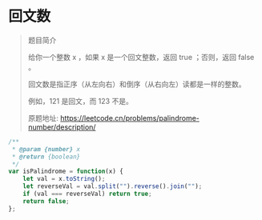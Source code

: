 # 回文数

> 题目简介  
> 
> 给你一个整数 x ，如果 x 是一个回文整数，返回 true ；否则，返回 false 。
> 
> 回文数是指正序（从左向右）和倒序（从右向左）读都是一样的整数。
> 
> 例如，121 是回文，而 123 不是。
>
> 原题地址: https://leetcode.cn/problems/palindrome-number/description/

```javascript
/**
 * @param {number} x
 * @return {boolean}
 */
var isPalindrome = function(x) {
    let val = x.toString();
    let reverseVal = val.split("").reverse().join("");
    if (val === reverseVal) return true;
    return false;
};
```